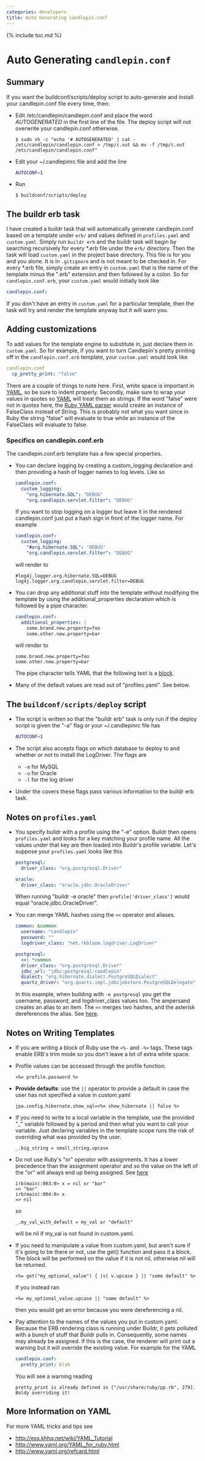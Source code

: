 ```yaml
---
categories: developers
title: Auto Generating candlepin.conf
---
```

{% include toc.md %}

# Auto Generating `candlepin.conf`

## Summary
If you want the buildconf/scripts/deploy script to auto-generate and install
your candlepin.conf file every time, then:

* Edit /etc/candlepin/candlepin.conf and place the word *AUTOGENERATED* in the first line of the file.  The deploy script will not overwrite your candlepin.conf otherwise.

  ```console
  $ sudo sh -c "echo '# AUTOGENERATED' | cat - /etc/candlepin/candlepin.conf > /tmp/c.out && mv -f /tmp/c.out /etc/candlepin/candlepin.conf"
  ```

* Edit your ~/.candlepinrc file and add the line

  ```bash
  AUTOCONF=1
  ```

* Run

  ```console
  $ buildconf/scripts/deploy
  ```

## The buildr erb task
I have created a buildr task that will automatically generate candlepin.conf
based on a template under `erb/` and values defined in `profiles.yaml` and
`custom.yaml`.  Simply run `buildr erb` and the buildr task will begin by
searching recursively for every *.erb file under the `erb/` directory.  Then
the task will load `custom.yaml` in the project base directory.  This file is
for you and you alone.  It is in `.gitignore` and is not meant to be checked
in.  For every *.erb file, simply create an entry in `custom.yaml` that is the
name of the template minus the ".erb" extension and then followed by a colon.
So for `candlepin.conf.erb`, your `custom.yaml` would initially look like

```yaml
candlepin.conf:
```

If you don't have an entry in `custom.yaml` for a particular template, then the
task will try and render the template anyway but it will warn you.

## Adding customizations
To add values for the template engine to substitute in, just declare them in
`custom.yaml`.  So for example, if you want to turn Candlepin's pretty printing
off in the `candlepin.conf.erb` template, your `custom.yaml` would look like

```yaml
candlepin.conf
  cp_pretty_print: "false"
```

There are a couple of things to note here.  First, white space is important in
[YAML](http://en.wikipedia.org/wiki/YAML), so be sure to indent properly.
Secondly, make sure to wrap your values in quotes so
[YAML](http://en.wikipedia.org/wiki/YAML) will treat them as strings.  If the
word "false" were not in quotes here, the [Ruby YAML
parser](http://ruby-doc.org/stdlib-1.8.6/libdoc/yaml/rdoc/YAML.html) would
create an instance of FalseClass instead of String.  This is probably not what
you want since in Ruby the string "false" will evaluate to true while an
instance of the FalseClass will evaluate to false.

### Specifics on candlepin.conf.erb
The candlepin.conf.erb template has a few special properties.

* You can declare logging by creating a custom_logging declaration and then
  providing a hash of logger names to log levels.  Like so

  ```yaml
  candlepin.conf:
    custom_logging:
      "org.hibernate.SQL": "DEBUG"
      "org.candlepin.servlet.filter": "DEBUG"
  ```

  If you want to stop logging on a logger but leave it in the rendered
  candlepin.conf just put a hash sign in front of the logger name.  For example

  ```yaml
  candlepin.conf:
    custom_logging:
      "#org.hibernate.SQL": "DEBUG"
      "org.candlepin.servlet.filter": "DEBUG"
  ```

  will render to 

  ```properties
  #log4j.logger.org.hibernate.SQL=DEBUG
  log4j.logger.org.candlepin.servlet.filter=DEBUG
  ```

* You can drop any additional stuff into the template without modifying the
  template by using the additional_properties declaration which is followed by
  a pipe character.

  ```yaml
  candlepin.conf:
    additional_properties: |
      some.brand.new.property=foo
      some.other.new.property=bar
  ```

  will render to

  ```properties
  some.brand.new.property=foo
  some.other.new.property=bar
  ```

  The pipe character tells YAML that the following text is a
  [block](http://www.yaml.org/YAML_for_ruby.html#single_ending_newline).
* Many of the default values are read out of "profiles.yaml".  See below.

## The `buildconf/scripts/deploy` script
* The script is written so that the "buildr erb" task is only run if the deploy
  script is given the "-a" flag or your ~/.candlepinrc file has 

  ```bash
  AUTOCONF=1
  ```

* The script also accepts flags on which database to deploy to and whether or not to install the LogDriver.  The flags are
  * `-m` for MySQL
  * `-o` for Oracle
  * `-l` for the log driver
* Under the covers these flags pass various information to the buildr erb task.

## Notes on `profiles.yaml`
* You specify buildr with a profile using the "-e" option.  Buildr then opens
  `profiles.yaml` and looks for a key matching your profile name.  All the
  values under that key are then loaded into Buildr's profile variable.  Let's
  suppose your `profiles.yaml` looks like this

  ```yaml
  postgresql:
    driver_class: "org.postgresql.Driver"
  
  oracle:
    driver_class: "oracle.jdbc.OracleDriver"
  ```

  When running "buildr -e oracle" then `profile['driver_class']` would equal "oracle.jdbc.OracleDriver".
* You can merge YAML hashes using the `<<` operator and aliases.

  ```yaml
  common: &common
    username: "candlepin"
    password: ""
    logdriver_class: "net.rkbloom.logdriver.LogDriver"
  
  postgresql:
    <<: *common
    driver_class: "org.postgresql.Driver"
    jdbc_url: "jdbc:postgresql:candlepin"
    dialect: "org.hibernate.dialect.PostgreSQLDialect"
    quartz_driver: "org.quartz.impl.jdbcjobstore.PostgreSQLDelegate"
  ```

  In this example, when building with `-e postgresql` you get the username,
  password, and logdriver_class values too.  The ampersand creates an alias to
  an item.  The `<<` merges two hashes, and the asterisk dereferences the
  alias.  See [here](http://viewsourcecode.org/why/redhanded/bits/yamlSMergeKey.html).

## Notes on Writing Templates
* If you are writing a block of Ruby use the `<%-` and `-%>` tags.  These tags
  enable ERB's trim mode so you don't leave a lot of extra white space.
* Profile values can be accessed through the profile function.

  ```erb
  <%= profile.password %>
  ```
* **Provide defaults**: use the `||` operator to provide a default in case the user has not specified a value in custom.yaml

  ```erb
  jpa.config.hibernate.show_sql=<%= show_hibernate || false %>
  ```
* If you need to write to a local variable in the template, use the provided
  "_" variable followed by a period and then what you want to call your
  variable.  Just declaring variables in the template scope runs the risk of
  overriding what was provided by the user.

  ```erb
  _.big_string = small_string.upcase
  ```
* Do not use Ruby's "or" operator with assignments.  It has a lower precedence
  than the assignment operator and so the value on the left of the "or" will
  always end up being assigned.  See
  [here](http://devblog.avdi.org/2010/08/02/using-and-and-or-in-ruby/)

  ```irb
  irb(main):003:0> x = nil or "bar"
  => "bar"
  irb(main):004:0> x
  => nil
  ```

  so

  ```erb
  _.my_val_with_default = my_val or "default"
  ```

  will be nil if my_val is not found in custom.yaml.
* If you need to manipulate a value from custom.yaml, but aren't sure if it's
  going to be there or not, use the get() function and pass it a block.  The
  block will be performed on the value if it is not nil, otherwise nil will be
  returned.

  ```erb
  <%= get("my_optional_value") { |v| v.upcase } || "some default" %>
  ```

  If you instead ran 

  ```erb
  <%= my_optional_value.upcase || "some default" %>
  ```

  then you would get an error because you were dereferencing a nil.
* Pay attention to the names of the values you put in custom.yaml.  Because the
  ERB rendering class is running under Buildr, it gets polluted with a bunch of
  stuff that Buildr pulls in.  Consequently, some names may already be
  assigned.  If this is the case, the renderer will print out a warning but it
  will override the existing value.  For example for the YAML

  ```yaml
  candlepin.conf:
    pretty_print: blah
  ```

  You will see a warning reading

  ```
  pretty_print is already defined in ["/usr/share/ruby/pp.rb", 279].  Boldy overriding it!
  ```

## More Information on YAML
For more YAML tricks and tips see

* <http://ess.khhq.net/wiki/YAML_Tutorial>
* <http://www.yaml.org/YAML_for_ruby.html>
* <http://www.yaml.org/refcard.html>
